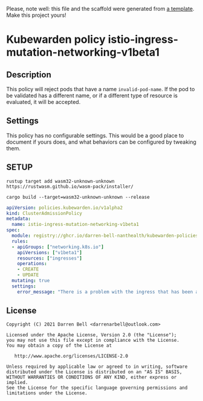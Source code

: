 Please, note well: this file and the scaffold were generated from [a
template](https://github.com/kubewarden/policy-rust-template). Make
this project yours!

# Kubewarden policy istio-ingress-mutation-networking-v1beta1

## Description

This policy will reject pods that have a name `invalid-pod-name`. If
the pod to be validated has a different name, or if a different type
of resource is evaluated, it will be accepted.

## Settings

This policy has no configurable settings. This would be a good place
to document if yours does, and what behaviors can be configured by
tweaking them.

## SETUP
```
rustup target add wasm32-unknown-unknown
https://rustwasm.github.io/wasm-pack/installer/

cargo build --target=wasm32-unknown-unknown --release
```

```yaml
apiVersion: policies.kubewarden.io/v1alpha2
kind: ClusterAdmissionPolicy
metadata:
  name: istio-ingress-mutation-networking-v1beta1
spec:
  module: registry://ghcr.io/darren-bell-nanthealth/kubewarden-policies/istio-ingress-mutation-networking-v1beta1:latest
  rules:
  - apiGroups: ["networking.k8s.io"]
    apiVersions: ["v1beta1"]
    resources: ["ingresses"]
    operations:
    - CREATE
    - UPDATE
  mutating: true
  settings:
    error_message: "There is a problem with the ingress that has been applied to the cluster, and it cannot be mutated to support Istio"
```
## License

```
Copyright (C) 2021 Darren Bell <darrenarbell@outlook.com>

Licensed under the Apache License, Version 2.0 (the "License");
you may not use this file except in compliance with the License.
You may obtain a copy of the License at

   http://www.apache.org/licenses/LICENSE-2.0

Unless required by applicable law or agreed to in writing, software
distributed under the License is distributed on an "AS IS" BASIS,
WITHOUT WARRANTIES OR CONDITIONS OF ANY KIND, either express or implied.
See the License for the specific language governing permissions and
limitations under the License.
```
